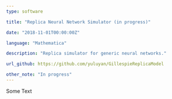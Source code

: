 ```yaml
---
type: software

title: "Replica Neural Network Simulator (in progress)"

date: "2018-11-01T00:00:00Z"

language: "Mathematica"

description: "Replica simulator for generic neural networks."

url_github: https://github.com/yuluyan/GillespieReplicaModel

other_note: "In progress"
---
```


Some Text